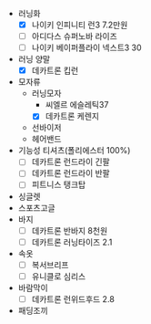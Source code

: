 - 러닝화
	- [x] 나이키 인피니티 런3 7.2만원
	- [ ] 아디다스 슈퍼노바 라이즈
	- [ ] 나이키 베이퍼플라이 넥스트3 30
- 러닝 양말
	- [x] 데카트론 킵런
- 모자류
	- 러닝모자
		- 씨엘르 에슬레틱37
		- [x] 데카트론 케렌지
	- 선바이저
	- 헤어밴드
- 기능성 티셔츠(폴리에스터 100%)
	- [ ] 데카트론 런드라이 긴팔 
	- [ ] 데카트론 런드라이 반팔
	- [ ] 피트니스 탱크탑 
- 싱글렛
- 스포츠고글
- 바지
	- [ ] 데카트론 반바지 8천원
	- [ ] 데카트론 러닝타이즈 2.1
- 속옷
	- [ ] 복서브리프
	- [ ] 유니클로 심리스
- 바람막이
	- [ ] 데카트론 런위드후드 2.8
- 패딩조끼